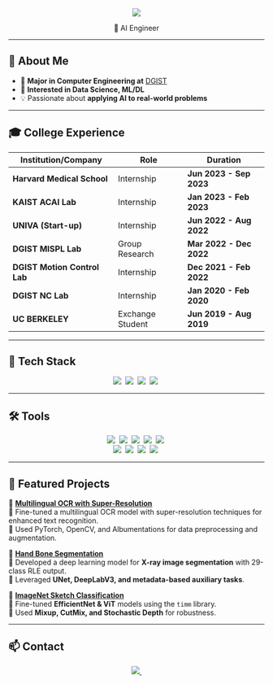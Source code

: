 <div align="center">
    <img src="https://capsule-render.vercel.app/api?type=slice&color=gradient&height=160&section=header&text=Welcome%20to%20Hyungjoon's%20Github!%20😊&fontAlign=50&fontAlignY=60&fontSize=45&fontColor=000000" />
</div>

<p align="center">
  🚀 AI Engineer 
</p>

---

## 🌟 About Me  
- 🚀 **Major in Computer Engineering at** [DGIST](https://dgist.ac.kr/;jsessionid=2F85638F6224C216BAD3289F5647F962)  
- 👀 **Interested in Data Science, ML/DL**  
- 💡 Passionate about **applying AI to real-world problems**   

---

## 🎓 College Experience  

| Institution/Company | Role | Duration |
|-----------------|---------------------|---------------------|
| **Harvard Medical School** | Internship | **Jun 2023 - Sep 2023** |
| **KAIST ACAI Lab** | Internship | **Jan 2023 - Feb 2023** |
| **UNIVA (Start-up)** | Internship | **Jun 2022 - Aug 2022** |
| **DGIST MISPL Lab** | Group Research | **Mar 2022 - Dec 2022** |
| **DGIST Motion Control Lab** | Internship | **Dec 2021 - Feb 2022** |
| **DGIST NC Lab** | Internship | **Jan 2020 - Feb 2020** |
| **UC BERKELEY** | Exchange Student | **Jun 2019 - Aug 2019** |

---

## 🚀 Tech Stack  

<div align="center">
  <img src="https://img.shields.io/badge/python-3670A0?style=for-the-badge&logo=python&logoColor=ffdd54" />&nbsp
  <img src="https://img.shields.io/badge/pytorch-DF0101.svg?style=for-the-badge&logo=pytorch&logoColor=61DAFB" />&nbsp
  <img src="https://img.shields.io/badge/tensorflow-FF6F00?style=for-the-badge&logo=tensorflow&logoColor=white" />&nbsp
  <img src="https://img.shields.io/badge/linux-FCC624?style=for-the-badge&logo=linux&logoColor=black" />&nbsp
</div>

---

## 🛠 Tools  

<div align="center">
  <img src="https://img.shields.io/badge/git-F05033.svg?style=for-the-badge&logo=git&logoColor=white" />&nbsp
  <img src="https://img.shields.io/badge/github-181717.svg?style=for-the-badge&logo=github&logoColor=white" />&nbsp
  <img src="https://img.shields.io/badge/slack-585858.svg?style=for-the-badge&logo=slack&logoColor=white" />&nbsp
  <img src="https://img.shields.io/badge/Notion-F3F3F3.svg?style=for-the-badge&logo=notion&logoColor=black" />&nbsp
  <img src="https://img.shields.io/badge/figma-BDBDBD.svg?style=for-the-badge&logo=figma&logoColor=white" />&nbsp
</div>

<div align="center">
  <img src="https://img.shields.io/badge/VSCode-2C2C32.svg?style=for-the-badge&logo=visual-studio-code&logoColor=22ABF3" />&nbsp
  <img src="https://img.shields.io/badge/jupyter-2C2C32.svg?style=for-the-badge&logo=jupyter&logoColor=F37726" />&nbsp
  <img src="https://img.shields.io/badge/Colab-FAFAFA.svg?style=for-the-badge&logo=googlecolab&logoColor=F9AB00" />&nbsp
  <img src="https://img.shields.io/badge/kaggle-FAFAFA.svg?style=for-the-badge&logo=kaggle&logoColor=blue" />&nbsp
</div>

---

## 📌 Featured Projects  

📌 **[Multilingual OCR with Super-Resolution](https://github.com/yourusername/multilingual-ocr)**  
🔹 Fine-tuned a multilingual OCR model with super-resolution techniques for enhanced text recognition.  
🔹 Used PyTorch, OpenCV, and Albumentations for data preprocessing and augmentation.  

📌 **[Hand Bone Segmentation](https://github.com/yourusername/bone-segmentation)**  
🔹 Developed a deep learning model for **X-ray image segmentation** with 29-class RLE output.  
🔹 Leveraged **UNet, DeepLabV3, and metadata-based auxiliary tasks**.  

📌 **[ImageNet Sketch Classification](https://github.com/yourusername/sketch-classification)**  
🔹 Fine-tuned **EfficientNet & ViT** models using the `timm` library.  
🔹 Used **Mixup, CutMix, and Stochastic Depth** for robustness.  

---

## 📫 Contact  

<div align="center">
  <a href="mailto:bhj01073206033@gmail.com">
    <img src="https://img.shields.io/badge/email-D14836?style=for-the-badge&logo=gmail&logoColor=white"/>&nbsp
  </a>
</div>
